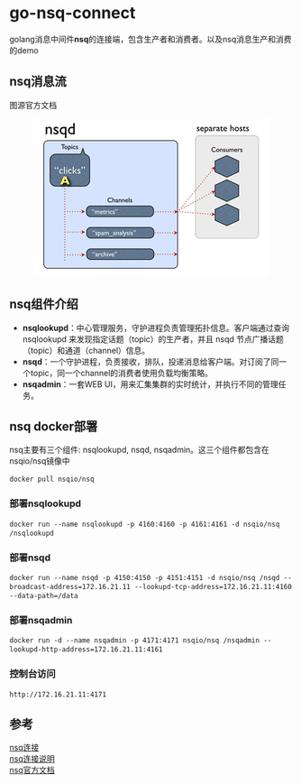 # go-nsq-connect
golang消息中间件**nsq**的连接端，包含生产者和消费者。以及nsq消息生产和消费的demo

## nsq消息流
图源官方文档
<div align=center><img width="420" height="281" src="https://github.com/handsomestWei/go-nsq-connect/blob/main/nsq-design.gif" /></div>

## nsq组件介绍
+ **nsqlookupd**：中心管理服务，守护进程负责管理拓扑信息。客户端通过查询 nsqlookupd 来发现指定话题（topic）的生产者，并且 nsqd 节点广播话题（topic）和通道（channel）信息。
+ **nsqd**：一个守护进程，负责接收，排队，投递消息给客户端。对订阅了同一个topic，同一个channel的消费者使用负载均衡策略。
+ **nsqadmin**：一套WEB UI，用来汇集集群的实时统计，并执行不同的管理任务。

## nsq docker部署
nsq主要有三个组件: nsqlookupd, nsqd, nsqadmin。这三个组件都包含在nsqio/nsq镜像中
```
docker pull nsqio/nsq
```
### 部署nsqlookupd
```
docker run --name nsqlookupd -p 4160:4160 -p 4161:4161 -d nsqio/nsq /nsqlookupd
```

### 部署nsqd
```
docker run --name nsqd -p 4150:4150 -p 4151:4151 -d nsqio/nsq /nsqd --broadcast-address=172.16.21.11 --lookupd-tcp-address=172.16.21.11:4160 --data-path=/data
```

### 部署nsqadmin
```
docker run -d --name nsqadmin -p 4171:4171 nsqio/nsq /nsqadmin --lookupd-http-address=172.16.21.11:4161
```

### 控制台访问
```
http://172.16.21.11:4171
```

## 参考
[nsq连接](https://github.com/nsqio/go-nsq)   
[nsq连接说明](https://godoc.org/github.com/nsqio/go-nsq)   
[nsq官方文档](https://nsq.io/overview/quick_start.html)